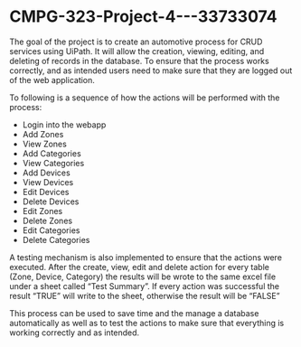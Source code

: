 # CMPG-323-Project-4---33733074

The goal of the project is to create an automotive process for CRUD services using UiPath. It will allow the creation, viewing, editing, and deleting of records in the database. 
To ensure that the process works correctly, and as intended users need to make sure that they are logged out of the web application. 

To following is a sequence of how the actions will be performed with the process:
* Login into the webapp
* Add Zones
* View Zones
* Add Categories
* View Categories
* Add Devices
* View Devices
* Edit Devices
* Delete Devices
* Edit Zones
* Delete Zones
* Edit Categories
* Delete Categories

A testing mechanism is also implemented to ensure that the actions were executed. After the create, view, edit and delete action for every table (Zone, Device, Category) the results will be wrote to the same excel file under a sheet called “Test Summary”. If every action was successful the result “TRUE” will write to the sheet, otherwise the result will be “FALSE”

This process can be used to save time and the manage a database automatically as well as to test the actions to make sure that everything is working correctly and as intended.
